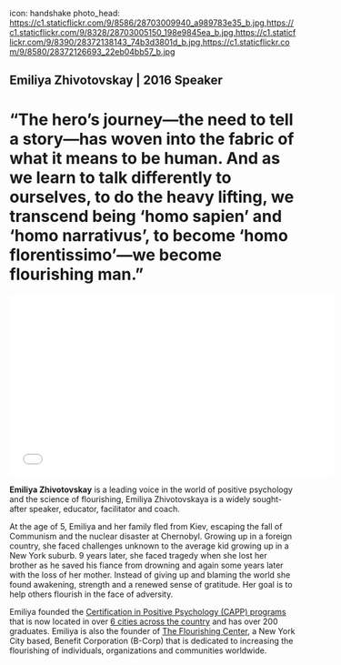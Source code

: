 icon: handshake
photo_head: https://c1.staticflickr.com/9/8586/28703009940_a989783e35_b.jpg,https://c1.staticflickr.com/9/8328/28703005150_198e9845ea_b.jpg,https://c1.staticflickr.com/9/8390/28372138143_74b3d3801d_b.jpg,https://c1.staticflickr.com/9/8580/28372126693_22eb04bb57_b.jpg

## Emiliya Zhivotovskay | 2016 Speaker

# “The hero’s journey—the need to tell a story—has woven into the fabric of what it means to be human. And as we learn to talk differently to ourselves, to do the heavy lifting, we transcend being ‘homo sapien’ and ‘homo narrativus’, to become ‘homo florentissimo’—we become flourishing man.”

<div class="zig-zags_blue"></div>

<iframe src="//player.vimeo.com/video/183022706?byline=0&amp;portrait=0&amp;color=adbf27" width="570" height="321" frameborder="0" webkitallowfullscreen mozallowfullscreen allowfullscreen></iframe>

<div class="line-canvas"></div>

**Emiliya Zhivotovskay** is a leading voice in the world of positive psychology and the science of flourishing, Emiliya Zhivotovskaya is a widely sought-after speaker, educator, facilitator and coach.

At the age of 5, Emiliya and her family fled from Kiev, escaping the fall of Communism and the nuclear disaster at Chernobyl. Growing up in a foreign country, she faced challenges unknown to the average kid growing up in a New York suburb. 9 years later, she faced tragedy when she lost her brother as he saved his fiance from drowning and again some years later with the loss of her mother. Instead of giving up and blaming the world she found awakening, strength and a renewed sense of gratitude. Her goal is to help others flourish in the face of adversity.

Emiliya founded the <a href="http://certificateinpositivepsychology.com/" target="_blank">Certification in Positive Psychology (CAPP) programs</a> that is now located in over <a href="http://certificateinpositivepsychology.com/register/" target="_blank">6 cities across the country</a> and has over 200 graduates. Emiliya is also the founder of <a href="http://theflourishingcenter.com/" target="_blank">The Flourishing Center</a>, a New York City based, Benefit Corporation (B-Corp) that is dedicated to increasing the flourishing of individuals, organizations and communities worldwide. 




































